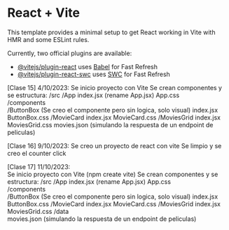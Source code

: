 # React + Vite

This template provides a minimal setup to get React working in Vite with HMR and some ESLint rules.

Currently, two official plugins are available:

- [@vitejs/plugin-react](https://github.com/vitejs/vite-plugin-react/blob/main/packages/plugin-react/README.md) uses [Babel](https://babeljs.io/) for Fast Refresh
- [@vitejs/plugin-react-swc](https://github.com/vitejs/vite-plugin-react-swc) uses [SWC](https://swc.rs/) for Fast Refresh

[Clase 15] 4/10/2023:
    Se inicio proyecto con Vite
    Se crean componentes y se estructura:
        /src
            /App
                index.jsx (rename App.jsx)
                App.css               
            /components                            
                /ButtonBox (Se creo el componente pero sin logica, solo visual)
                    index.jsx
                    ButtonBox.css
                /MovieCard
                    index.jsx
                    MovieCard.css
                /MoviesGrid
                    index.jsx
                    MoviesGrid.css
        movies.json (simulando la respuesta de un endpoint de peliculas)

[Clase 16] 9/10/2023:
    Se creo un proyecto de react con vite
    Se limpio y se creo el counter click

[Clase 17] 11/10/2023:   
    Se inicio proyecto con Vite (npm create vite)
    Se crean componentes y se estructura:
        /src
            /App
                index.jsx (rename App.jsx)
                App.css               
            /components                            
                /ButtonBox (Se creo el componente pero sin logica, solo visual)
                    index.jsx
                    ButtonBox.css
                /MovieCard
                    index.jsx
                    MovieCard.css
                /MoviesGrid
                    index.jsx
                    MoviesGrid.css
                /data                
                    movies.json (simulando la respuesta de un endpoint de peliculas)
